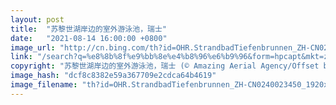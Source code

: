 ```yaml
---
layout: post
title:  "苏黎世湖岸边的室外游泳池，瑞士"
date:   "2021-08-14 16:00:00 +0800"
image_url: "http://cn.bing.com/th?id=OHR.StrandbadTiefenbrunnen_ZH-CN0240023450_1920x1080.jpg&rf=LaDigue_1920x1080.jpg&pid=hp"
link: "/search?q=%e8%8b%8f%e9%bb%8e%e4%b8%96%e6%b9%96&form=hpcapt&mkt=zh-cn"
copyright: "苏黎世湖岸边的室外游泳池，瑞士 (© Amazing Aerial Agency/Offset by Shutterstock)"
image_hash: "dcf8c8382e59a367709e2cdca64b4619"
image_filename: "th?id=OHR.StrandbadTiefenbrunnen_ZH-CN0240023450_1920x1080.jpg&rf=LaDigue_1920x1080.jpg&pid=hp"
---
```

